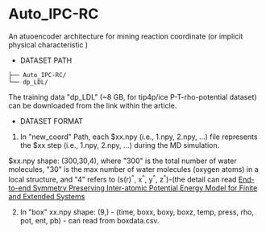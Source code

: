 # Auto_IPC-RC
An atuoencoder architecture for mining reaction coordinate (or implicit physical characteristic )
 - DATASET PATH
 ```text
├── Auto_IPC-RC/
└── dp_LDL/
 ```
The training data "dp_LDL" (~8 GB, for tip4p/ice P-T-rho-potential dataset) can be downloaded from the link within the article.
 - DATASET FORMAT
1. In "new_coord" Path, each $xx.npy (i.e., 1.npy, 2.npy, ...) file represents the $xx step (i.e., 1.npy, 2.npy, ...) during the MD simulation.

$xx.npy shape: (300,30,4), where "300" is the total number of water molecules, "30" is the max number of water molecules (oxygen atoms) in a local structure, and "4" refers to (s(r)<sup>^</sup>, x<sup>^</sup>, y<sup>^</sup>, z<sup>^</sup>)-(the detail can read [End-to-end Symmetry Preserving Inter-atomic Potential Energy Model for Finite and Extended Systems]([https://proceedings.neurips.cc/paper/2021/hash/f1c1592588411002af340cbaedd6fc33-Abstract.html])

2. In "box"
xx.npy shape: (9,) - (time, boxx, boxy, boxz, temp, press, rho, pot, ent, pb) - can read from boxdata.csv.
